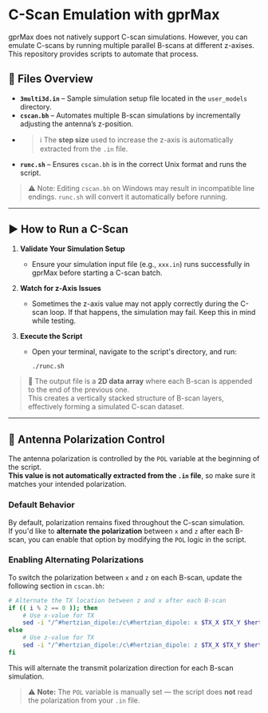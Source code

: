 # C-Scan Emulation with gprMax

gprMax does not natively support C-scan simulations. However, you can emulate C-scans by running multiple parallel B-scans at different z-axises. This repository provides scripts to automate that process.

## 📄 Files Overview

- **`3multi3d.in`** – Sample simulation setup file located in the `user_models` directory.
- **`cscan.bh`** – Automates multiple B-scan simulations by incrementally adjusting the antenna’s z-position.
- > ℹ️ The **step size** used to increase the z-axis is automatically extracted from the `.in` file.
- **`runc.sh`** – Ensures `cscan.bh` is in the correct Unix format and runs the script.

> ⚠️ Note: Editing `cscan.bh` on Windows may result in incompatible line endings. `runc.sh` will convert it automatically before running.

---

## ▶️ How to Run a C-Scan

1. **Validate Your Simulation Setup**
   - Ensure your simulation input file (e.g., `xxx.in`) runs successfully in gprMax before starting a C-scan batch.

2. **Watch for z-Axis Issues**
   - Sometimes the z-axis value may not apply correctly during the C-scan loop. If that happens, the simulation may fail. Keep this in mind while testing.

3. **Execute the Script**
   - Open your terminal, navigate to the script's directory, and run:
     ```bash
     ./runc.sh
     ```
> 🧩 The output file is a **2D data array** where each B-scan is appended to the end of the previous one.  
> This creates a vertically stacked structure of B-scan layers, effectively forming a simulated C-scan dataset.
---

## 🔁 Antenna Polarization Control

The antenna polarization is controlled by the `POL` variable at the beginning of the script.  
**This value is not automatically extracted from the `.in` file**, so make sure it matches your intended polarization.

### Default Behavior

By default, polarization remains fixed throughout the C-scan simulation.  
If you'd like to **alternate the polarization** between `x` and `z` after each B-scan, you can enable that option by modifying the `POL` logic in the script.

### Enabling Alternating Polarizations

To switch the polarization between `x` and `z` on each B-scan, update the following section in `cscan.bh`:

```bash
# Alternate the TX location between z and x after each B-scan
if (( i % 2 == 0 )); then
    # Use x-value for TX
    sed -i "/^#hertzian_dipole:/c\#hertzian_dipole: x $TX_X $TX_Y $hertzian_dipole_z my_ricker" ${IN_FILE}
else
    # Use z-value for TX
    sed -i "/^#hertzian_dipole:/c\#hertzian_dipole: z $TX_X $TX_Y $hertzian_dipole_z my_ricker" ${IN_FILE}
fi
 ```
This will alternate the transmit polarization direction for each B-scan simulation.

> ⚠️ **Note:** The `POL` variable is manually set — the script does **not** read the polarization from your `.in` file.

